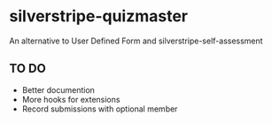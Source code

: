 # silverstripe-quizmaster
An alternative to User Defined Form and silverstripe-self-assessment

## TO DO
- Better documention
- More hooks for extensions
- Record submissions with optional member